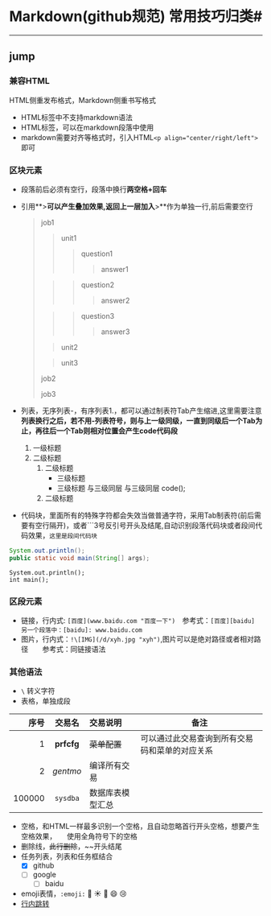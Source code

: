 # Markdown(github规范) 常用技巧归类#
---

## jump ##

### 兼容HTML ###
HTML侧重发布格式，Markdown侧重书写格式

* HTML标签中不支持markdown语法
* HTML标签，可以在markdown段落中使用
* markdown需要对齐等格式时，引入HTML`<p align="center/right/left">`即可

### 区块元素 ###
* 段落前后必须有空行，段落中换行**两空格+回车**
* 引用**>**可以产生叠加效果,返回上一层加入**>**作为单独一行,前后需要空行

	>job1
	>>unit1
	>>>question1
	>>>>answer1
	>
	>>>question2
	>>>>answer2
	>
	>>>question3
	>>>>answer3
	>
	>>unit2
	>
	>>unit3
	>
	>job2
	>
	>job3

* 列表，无序列表-，有序列表1.，都可以通过制表符Tab产生缩进,这里需要注意**列表换行之后，若不用-列表符号，则与上一级同级，一直到同级后一个Tab为止，再往后一个Tab则相对位置会产生code代码段**
	1. 一级标题
	1. 二级标题
		1. 二级标题
			- 三级标题
			- 三级标题
与三级同层
				与三级同层
					code();
		2. 二级标题
* 代码块，里面所有的特殊字符都会失效当做普通字符，采用Tab制表符(前后需要有空行隔开)，或者\```3号反引号开头及结尾,自动识别段落代码块或者段间代码效果，```这里是段间代码块```

```Java
System.out.println();
public static void main(String[] args);
```

	System.out.println();
	int main();

### 区段元素 ###
* 链接，行内式: `[百度](www.baidu.com "百度一下")`　参考式：`[百度][baidu]　　另一个段落中：[baidu]: www.baidu.com`
* 图片，行内式：`!\[IMG](/d/xyh.jpg "xyh")`,图片可以是绝对路径或者相对路径　　参考式：同链接语法

### 其他语法 ###
* `\` 转义字符
* 表格，单独成段

|         序号    |    交易名    |    交易说明    |    备注    |
|    ------: |    :-------:    |    :---------   |    ------    |
|    1    |    **prfcfg**    |    ~~菜单配置~~    |    可以通过此交易查询到所有交易码和菜单的对应关系    |
|    2    |    *gentmo*    |    编译所有交易    |    |
|    100000    |    ```sysdba```    |    数据库表模型汇总    |    |

* 空格，和HTML一样最多识别一个空格，且自动忽略首行开头空格，想要产生空格效果，　　使用全角符号下的空格
* 删除线，~~此行删除~~，~~开头结尾
* 任务列表，列表和任务框结合
	- [x] github
	- [ ] google
		- [ ] baidu
* emoji表情，```:emoji:```
:man: :sunny: :cake: :smile: :cry:
* [行内跳转](#jump)